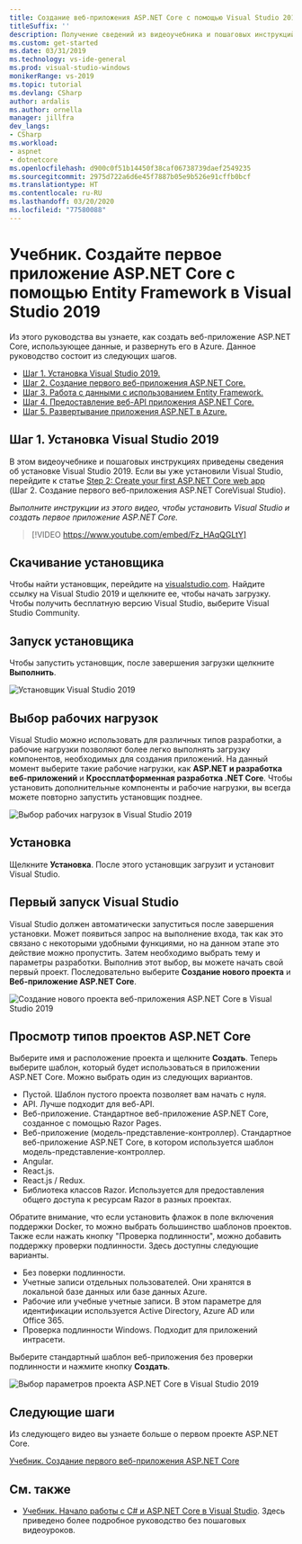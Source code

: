 ```yaml
---
title: Создание веб-приложения ASP.NET Core с помощью Visual Studio 2019 и Entity Framework
titleSuffix: ''
description: Получение сведений из видеоучебника и пошаговых инструкций по установке Visual Studio 2019 является первым шагом на пути к созданию веб-приложения ASP.NET Core.
ms.custom: get-started
ms.date: 03/31/2019
ms.technology: vs-ide-general
ms.prod: visual-studio-windows
monikerRange: vs-2019
ms.topic: tutorial
ms.devlang: CSharp
author: ardalis
ms.author: ornella
manager: jillfra
dev_langs:
- CSharp
ms.workload:
- aspnet
- dotnetcore
ms.openlocfilehash: d900c0f51b14450f38caf06738739daef2549235
ms.sourcegitcommit: 2975d722a6d6e45f7887b05e9b526e91cffb0bcf
ms.translationtype: HT
ms.contentlocale: ru-RU
ms.lasthandoff: 03/20/2020
ms.locfileid: "77580088"
---
```

# <a name="tutorial-create-your-first-aspnet-core-app-using-entity-framework-with-visual-studio-2019"></a>Учебник. Создайте первое приложение ASP.NET Core с помощью Entity Framework в Visual Studio 2019

Из этого руководства вы узнаете, как создать веб-приложение ASP.NET Core, использующее данные, и развернуть его в Azure. Данное руководство состоит из следующих шагов.

- [Шаг 1. Установка Visual Studio 2019.](#step-1-install-visual-studio-2019)
- [Шаг 2. Создание первого веб-приложения ASP.NET Core.](tutorial-aspnet-core-ef-step-02.md)
- [Шаг 3. Работа с данными с использованием Entity Framework.](tutorial-aspnet-core-ef-step-03.md)
- [Шаг 4. Предоставление веб-API приложения ASP.NET Core.](tutorial-aspnet-core-ef-step-04.md)
- [Шаг 5. Развертывание приложения ASP.NET в Azure.](tutorial-aspnet-core-ef-step-05.md)

## <a name="step-1-install-visual-studio-2019"></a>Шаг 1. Установка Visual Studio 2019

В этом видеоучебнике и пошаговых инструкциях приведены сведения об установке Visual Studio 2019. Если вы уже установили Visual Studio, перейдите к статье [Step 2: Create your first ASP.NET Core web app](tutorial-aspnet-core-ef-step-02.md) (Шаг 2. Создание первого веб-приложения ASP.NET CoreVisual Studio).

_Выполните инструкции из этого видео, чтобы установить Visual Studio и создать первое приложение ASP.NET Core._

> [!VIDEO https://www.youtube.com/embed/Fz_HAqQGLtY]

## <a name="download-the-installer"></a>Скачивание установщика

Чтобы найти установщик, перейдите на [visualstudio.com](https://visualstudio.com). Найдите ссылку на Visual Studio 2019 и щелкните ее, чтобы начать загрузку. Чтобы получить бесплатную версию Visual Studio, выберите Visual Studio Community.

## <a name="start-the-installer"></a>Запуск установщика

Чтобы запустить установщик, после завершения загрузки щелкните **Выполнить**.

![Установщик Visual Studio 2019](media/vs-2019/vs2019-installer.png)

## <a name="choose-workloads"></a>Выбор рабочих нагрузок

Visual Studio можно использовать для различных типов разработки, а рабочие нагрузки позволяют более легко выполнять загрузку компонентов, необходимых для создания приложений. На данный момент выберите такие рабочие нагрузки, как **ASP.NET и разработка веб-приложений** и **Кроссплатформенная разработка .NET Core**. Чтобы установить дополнительные компоненты и рабочие нагрузки, вы всегда можете повторно запустить установщик позднее.

![Выбор рабочих нагрузок в Visual Studio 2019](media/vs-2019/vs2019-choose-workloads.png)

## <a name="install"></a>Установка

Щелкните **Установка**. После этого установщик загрузит и установит Visual Studio.

## <a name="run-visual-studio-for-the-first-time"></a>Первый запуск Visual Studio

Visual Studio должен автоматически запуститься после завершения установки. Может появиться запрос на выполнение входа, так как это связано с некоторыми удобными функциями, но на данном этапе это действие можно пропустить. Затем необходимо выбрать тему и параметры разработки. Выполнив этот выбор, вы можете начать свой первый проект. Последовательно выберите **Создание нового проекта** и **Веб-приложение ASP.NET Core**.

![Создание нового проекта веб-приложения ASP.NET Core в Visual Studio 2019](media/vs-2019/vs2019-create-new-project.png)

## <a name="explore-aspnet-core-project-types"></a>Просмотр типов проектов ASP.NET Core

Выберите имя и расположение проекта и щелкните **Создать**. Теперь выберите шаблон, который будет использоваться в приложении ASP.NET Core. Можно выбрать один из следующих вариантов.

- Пустой. Шаблон пустого проекта позволяет вам начать с нуля.
- API. Лучше подходит для веб-API.
- Веб-приложение. Стандартное веб-приложение ASP.NET Core, созданное с помощью Razor Pages.
- Веб-приложение (модель-представление-контроллер). Стандартное веб-приложение ASP.NET Core, в котором используется шаблон модель-представление-контроллер.
- Angular.
- React.js.
- React.js / Redux.
- Библиотека классов Razor. Используется для предоставления общего доступа к ресурсам Razor в разных проектах.

Обратите внимание, что если установить флажок в поле включения поддержки Docker, то можно выбрать большинство шаблонов проектов. Также если нажать кнопку "Проверка подлинности", можно добавить поддержку проверки подлинности. Здесь доступны следующие варианты.

- Без поверки подлинности.
- Учетные записи отдельных пользователей. Они хранятся в локальной базе данных или базе данных Azure.
- Рабочие или учебные учетные записи. В этом параметре для идентификации используется Active Directory, Azure AD или Office 365.
- Проверка подлинности Windows. Подходит для приложений интрасети.

Выберите стандартный шаблон веб-приложения без проверки подлинности и нажмите кнопку **Создать**.

![Выбор параметров проекта ASP.NET Core в Visual Studio 2019](media/vs-2019/vs2019-choose-aspnetcore-project.png)

## <a name="next-steps"></a>Следующие шаги

Из следующего видео вы узнаете больше о первом проекте ASP.NET Core.

[Учебник. Создание первого веб-приложения ASP.NET Core](tutorial-aspnet-core-ef-step-02.md)

## <a name="see-also"></a>См. также

- [Учебник. Начало работы с C# и ASP.NET Core в Visual Studio](tutorial-aspnet-core.md). Здесь приведено более подробное руководство без пошаговых видеоуроков.
